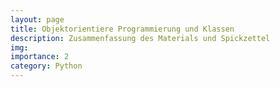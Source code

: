 ```yaml
---
layout: page
title: Objektorientiere Programmierung und Klassen
description: Zusammenfassung des Materials und Spickzettel
img: 
importance: 2
category: Python
---
```

